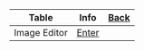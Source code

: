 |Table|Info|[Back](https://dtr1567.github.io)|
|-----|----|-----------------------------------|
|Image Editor|[Enter](https://dtr1567.github.io/Games/ImageEditor.html)||
